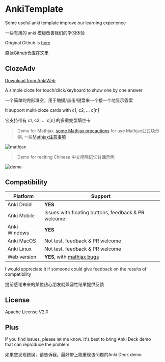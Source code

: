 # AnkiTemplate
Some useful anki template improve our learning experience

一些有用的 anki 模板改善我们的学习体验

Original Github is [here](https://github.com/ruin1990/AnkiTemplate)

原始Github仓库在[这里](https://github.com/ruin1990/AnkiTemplate)

## ClozeAdv 

[Download from AnkiWeb](https://ankiweb.net/shared/info/457099967)

A simple cloze for touch/click/keyboard to show one by one answer

一个简单的完形填空，用于触摸/点击/键盘来一个接一个地显示答案

It support multi-cloze cards with c1, c2, ... c[n]

它支持带有 c1, c2, ... c[n] 的多重完型填空卡

> Demo for Mathjax, [some Mathjax precautions](https://github.com/ruin1990/AnkiTemplate/tree/main/ClozeAdv#mathjax-bugs) for use
> Mathjax公式块示例, 一些[Mathjax注意事项](https://github.com/ruin1990/AnkiTemplate/tree/main/ClozeAdv#mathjax-bugs) 

![mathjax](https://s2.loli.net/2022/01/18/bMEhgUJaDLcqk8r.gif)

> Demo for reciting Chinese
> 中文间隔记忆背诵示例

![demo](https://s3.bmp.ovh/imgs/2021/12/a08a795d540e1a09.gif)

## Compatibility
| Platform | Support |
| ---- | ---- |
| Anki Droid     | **YES** |
|   Anki Mobile   | Issues with floating buttons, feedback & PR welcome |
|  Anki Windows    | **YES** |
|   Anki MacOS   |  Not test, feedback & PR welcome   |
|   Anki Linux   |  Not test, feedback & PR welcome   |
|   Web version   |  **YES**, with [mathjax bugs](https://github.com/ruin1990/AnkiTemplate/tree/main/ClozeAdv#mathjax-bugs)  |

I would appreciate it if someone could give feedback on the results of compatibility

提前感谢未来的某位热心朋友就兼容性结果提供反馈

## License
Apache License V2.0

## Plus
If you find issues, please let me know. It's best to bring Anki Deck demo that can reproduce the problem

如果您发现错误，请告诉我。最好带上能重现该问题的Anki Deck demo
